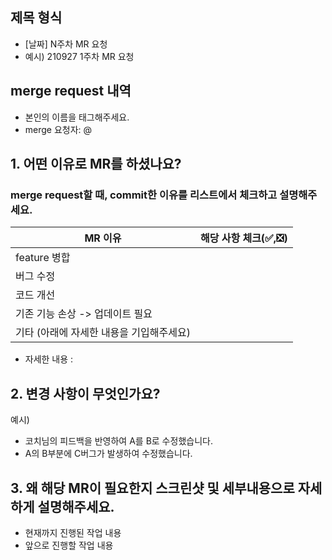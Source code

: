 ## 제목 형식

-   [날짜] N주차 MR 요청
-   예시) 210927 1주차 MR 요청

## merge request 내역

-   본인의 이름을 태그해주세요.
-   merge 요청자: @

## 1. 어떤 이유로 MR를 하셨나요?

### merge request할 때, commit한 이유를 리스트에서 체크하고 설명해주세요.

| MR 이유                                  | 해당 사항 체크(✅,❎) |
| ---------------------------------------- | --------------------- |
| feature 병합                             |                       |
| 버그 수정                                |                       |
| 코드 개선                                |                       |
| 기존 기능 손상 -> 업데이트 필요          |                       |
| 기타 (아래에 자세한 내용을 기입해주세요) |                       |

-   자세한 내용 :

## 2. 변경 사항이 무엇인가요?

예시)

-   코치님의 피드백을 반영하여 A를 B로 수정했습니다.
-   A의 B부분에 C버그가 발생하여 수정했습니다.

## 3. 왜 해당 MR이 필요한지 스크린샷 및 세부내용으로 자세하게 설명해주세요.

-   현재까지 진행된 작업 내용
-   앞으로 진행할 작업 내용
